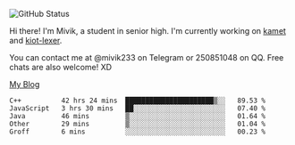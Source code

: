 ![GitHub Status](https://github-readme-stats.vercel.app/api?show_icons=true&username=Mivik)

Hi there! I'm Mivik, a student in senior high. I'm currently working on [kamet](https://github.com/Mivik/kamet) and [kiot-lexer](https://github.com/KiotLand/kiot-lexer).

You can contact me at @mivik233 on Telegram or 250851048 on QQ. Free chats are also welcome! XD

[My Blog](https://mivik.gitee.io)

<!--START_SECTION:waka-->
```text
C++          42 hrs 24 mins  ██████████████████████▒░░   89.53 % 
JavaScript   3 hrs 30 mins   ██░░░░░░░░░░░░░░░░░░░░░░░   07.40 % 
Java         46 mins         ▒░░░░░░░░░░░░░░░░░░░░░░░░   01.64 % 
Other        29 mins         ▒░░░░░░░░░░░░░░░░░░░░░░░░   01.04 % 
Groff        6 mins          ░░░░░░░░░░░░░░░░░░░░░░░░░   00.23 % 
```
<!--END_SECTION:waka-->
